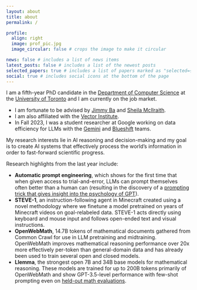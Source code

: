 ```yaml
---
layout: about
title: about
permalink: /

profile:
  align: right
  image: prof_pic.jpg
  image_circular: false # crops the image to make it circular

news: false # includes a list of news items
latest_posts: false # includes a list of the newest posts
selected_papers: true # includes a list of papers marked as "selected={true}"
social: true # includes social icons at the bottom of the page
---
```


I am a fifth-year PhD candidate in the [Department of Computer Science](https://web.cs.toronto.edu/) at the [University of Toronto](https://www.utoronto.ca/) and I am currently on the job market.

- I am fortunate to be advised by [Jimmy Ba](https://jimmylba.github.io/) and [Sheila McIlraith](https://www.cs.toronto.edu/~sheila/).
- I am also affiliated with the [Vector Institute](https://vectorinstitute.ai/).
- In Fall 2023, I was a student researcher at Google working on data efficiency for LLMs with the [Gemini](https://deepmind.google/technologies/gemini) and [Blueshift](https://research.google/teams/blueshift/) teams.

My research interests lie in AI reasoning and decision-making and my goal is to create AI systems that effectively process the world’s information in order to fast-forward scientific progress.

Research highlights from the last year include:

- **Automatic prompt engineering**, which shows for the first time that when given access to trial-and-error, LLMs can prompt themselves often better than a human can (resulting in the discovery of a [prompting trick that gives insight into the psychology of GPT](https://twitter.com/karpathy/status/1624847051426234368)).
- **STEVE-1**, an instruction-following agent in Minecraft created using a novel methodology where we finetune a model pretrained on years of Minecraft videos on goal-relabeled data. STEVE-1 acts directly using keyboard and mouse input and follows open-ended text and visual instructions.
- **OpenWebMath**, 14.7B tokens of mathematical documents gathered from Common Crawl for use in LLM pretraining and midtraining. OpenWebMath improves mathematical reasoning performance over 20x more effectively per-token than general-domain data and has already been used to train several open and closed models.
- **Llemma**, the strongest open 7B and 34B base models for mathematical reasoning. These models are trained for up to 200B tokens primarily of OpenWebMath and show GPT-3.5-level performance with few-shot prompting even on [held-out math evaluations](https://huggingface.co/datasets/keirp/hungarian_national_hs_finals_exam).
